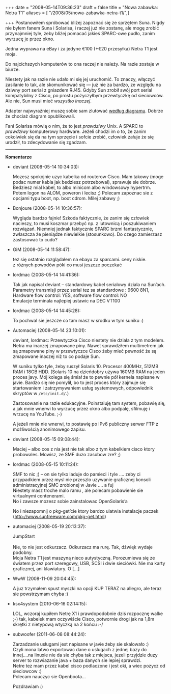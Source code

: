 +++
date = "2008-05-14T09:36:23"
draft = false
title = "Nowa zabawka: Netra T1"
aliases = [ "/2008/05/nowa-zabawka-netra-t1/",]

+++
Postanowiłem spróbować bliżej zapoznać się ze sprzętem Suna. Nigdy nie byłem
fanem Suna i Solarisa, i raczej już nie zostanę, ale mogę zrobić przynajmniej
tyle, żeby bliżej pomacać jakieś SPARC-owe pudło, zanim wyrzucę je przez okno.

Jedna wyprawa na eBay i za jedyne €100 (+€20 przesyłka) Netra T1 jest moja.

Do najcichszych komputerów to ona raczej nie należy. Na razie zostaje w
biurze.

Niestety jak na razie nie udało mi się jej uruchomić. To znaczy, włączyć
zasilanie to tak, ale skomunikować się — już nie za bardzo, ze względu na
dziwny port serial z gniazdem RJ45. Gdyby Sun zrobił swój port serial
kompatybilny z Cisco, po prostu pożyczyłbym przewtyczkę od sieciowców. Ale
nie, Sun musi mieć _wszystko inaczej_.

Adapter najwyraźniej muszę sobie sam zlutować [według diagramu][diagram].
Dobrze że chociaż diagram opublikowali.

[diagram]:
http://docs.sun.com/source/820-3012-10/A_signal-pin.html#50397208_marker-1001697

Fani Solarisa mówią o nim, że to jest _prawdziwy_ Unix. A SPARC to _prawdziwy_
komputerowy hardware. Jeżeli chodzi im o to, że zanim cokolwiek się da na tym
sprzęcie i sofcie zrobić, człowiek żałuje że się urodził, to zdecydowanie się
zgadzam.

----
**Komentarze**

* deviant (2008-05-14 10:34:03): <p>Mozesz spokojnie uzyc kabelka od routerow
  Cisco. Mam takowy (moge podac numer kabla jak bedziesz potrzebowal), sprawuje
  sie dobrze. Bedziesz mial kabel, to albo minicom albo windowsowy hypertrm.
  Potem logon na <span class="caps">ALOM</span>, poweron i lecisz ;) Polecam
  zapoznac sie z opcjami typu boot, np. boot cdrom. Milej zabawy ;)</p>
* Bonjoure (2008-05-14 10:36:57): <p>Wygląda bardzo fajnie! Szkoda faktycznie,
  że zanim się człowiek nacieszy, to musi koszmar przebyć np. z lutownicą i
  poszukiwaniem rozwiązań. Niemniej jednak faktycznie <span
  class="caps">SPARC</span> brzmi fantastycznie, zwłaszcza że pieniądze
  niewielkie (stosunkowo). Do czego zamierzasz zastosować to cudo?</p>
* GiM (2008-05-14 11:58:47): <p>też się ostatnio rozglądałem na ebayu za
  sparcami. ceny niskie.<br /> z różnych powodów póki co musi jeszcze
  poczekać</p>
* lordmac (2008-05-14 14:41:36): <p>Tak jak napisal deviant &#8211; standardowy
  kabel serialowy dziala na Sun&#8217;ach.<br /> Parametry transmisji przez
  serial tez sa standardowe : 9600 8N1, <br /> Hardware flow control: <span
  class="caps">YES</span>, software flow control: NO <br /> Emulacje terminala
  najlepiej ustawic na <span class="caps">DEC</span> VT100</p>
* lordmac (2008-05-14 14:45:28): <p>To pochwal sie jeszcze co tam masz w srodku
  w tym suniku :)</p>
* Automaciej (2008-05-14 23:10:01): <p>deviant, lordmac: Przewtyczka Cisco
  niestety nie działa z tym modelem. Netra ma inaczej zmapowane piny. Nawet
  sprawdziłem multimetrem jak są zmapowane piny w przewtyczce Cisco żeby mieć
  pewność że są zmapowane inaczej niż to co podaje Sun.</p>    <p>W suniku tylko
  tyle, żeby ruszył Solaris 10. Procesor 400MHz, 512MB <span
  class="caps">RAM</span> i 18GB <span class="caps">HDD</span>. (Solaris 10 na
  dzieńdobry używa 160MB <span class="caps">RAM</span> na jeden proces javy. Mój
  kolega się śmiał że to pewnie pół kernela napisane w javie. Bardzo się nie
  pomylił, bo to jest proces który zajmuje się startowaniem i zatrzymywaniem
  usług systemowych, odpowiednik skryptów w <code>/etc/init.d/</code>.)</p>
  <p>Zastosowanie na razie edukacyjne. Poinstaluję tam system, pobawię się, a
  jak mnie wnerwi to wyrzucę przez okno albo podpalę, sfilmuję i wrzucę na
  YouTube. ;-)</p>    <p>A jeżeli mnie nie wnerwi, to postawię po IPv6 publiczny
  serwer FTP z możliwością anonimowego zapisu.</p>
* deviant (2008-05-15 09:08:44): <p>Maciej &#8211; albo cos z nia jest nie tak
  albo z tym kabelkiem cisco ktory probowales. Mowisz, ze <span
  class="caps">SMF</span> duzo zasobow zre? ;)</p>
* lordmac (2008-05-15 10:11:24): <p><span class="caps">SMF</span> to nic ;)
  &#8211; on sie tylko laduje do pamieci i tyle &#8230;. zeby ci przypadkiem
  przez mysl nie przeszlo uzywanie graficznej konsoli administracyjnej <span
  class="caps">SMC</span> zrobionej w Javie &#8230;. a fuj<br /> Niestety masz
  troche malo ramu , ale polecam pobawienie sie virtualnymi contenerami.<br />
  No i zawsze mozesz sobie zainstalowac OpenSolaris&#8217;a</p>  <p>No i
  niezapomnij o pkg-get&#8217;cie ktory bardzo ulatwia instalacje paczek
  (http://www.sunfreeware.com/pkg-get.html)</p>
* automaciej (2008-05-19 20:13:37): <p>JumpStart<br /><br />Nie, to nie jest
  odkurzacz. Odkurzacz ma rurę. Tak, dźwięk wydaje podobny.<br />Moja Netra T1
  jest maszyną nieco autystyczną. Porozumiewa się ze światem przez port
  szeregowy, USB, SCSI i dwie sieciówki. Nie ma karty graficznej, ani
  klawiatury. O [...]</p>
* WwW (2008-11-09 20:04:45): <p>A juz trzymałem spust myszki na opcji <span
  class="caps">KUP</span> <span class="caps">TERAZ</span> na allegro, ale teraz
  sie powstrzymam chyba :)</p>
* ksx4system (2010-06-16 02:14:15): <p>LOL, wczoraj kupiłem Netrę X1 i
  prawdopodobnie dziś rozpocznę walke ;-) tak, kabelek mam oczywiście Cisco,
  potwornie drogi jak na 1,8m skrętki z nietypową wtyczką na 2 końcu :-/</p>
* subwoofer (2011-06-08 08:44:24): <p>Zarzadzanie usługami jest napisane w javie
  żeby sie skalowało :) <br /> Czyli mona latwo exportowac dane o uslugach z
  jednej bazy do innej....na linuxie nie da sie chyba tak z miejsca, jezeli
  przyjdzie duzy server to rozwiazanie java + baza danych sie lepiej sprawdzi.
  <br /> Netre tez mam przez kabel cisco podlaczone i jest oki, a wiec pozycz od
  sieciowcow :)<br /> Polecam nauczyc sie Openboota...</p>  <p>Pozdrawiam :)</p>
